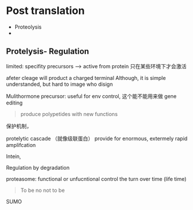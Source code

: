 # Post translation
+ Proteolysis
+ 

## Protelysis- Regulation
limited: specifity
precursors  --> active from protein
只在某些环境下才会激活

afeter cleage will product a charged terminal
Although, it is simple understanded, but hard to image who disign

Mulithormone precursor: useful for env control,
这个能不能用来做 gene editing
> produce polypetides with new functions

保护机制，

protelytic cascade （就像级联蛋白）
provide for enormous, extermely rapid amplifcation

Intein,

Regulation by degradation

proteasome: functional or unfucntional
control the turn over time (life time)

> To be no not to be

SUMO
